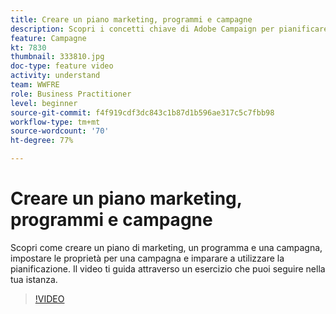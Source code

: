 ```yaml
---
title: Creare un piano marketing, programmi e campagne
description: Scopri i concetti chiave di Adobe Campaign per pianificare, eseguire e misurare in modo efficace le campagne di marketing su più canali.
feature: Campagne
kt: 7830
thumbnail: 333810.jpg
doc-type: feature video
activity: understand
team: WWFRE
role: Business Practitioner
level: beginner
source-git-commit: f4f919cdf3dc843c1b87d1b596ae317c5c7fbb98
workflow-type: tm+mt
source-wordcount: '70'
ht-degree: 77%

---
```



# Creare un piano marketing, programmi e campagne

Scopri come creare un piano di marketing, un programma e una campagna, impostare le proprietà per una campagna e imparare a utilizzare la pianificazione.
Il video ti guida attraverso un esercizio che puoi seguire nella tua istanza.

>[!VIDEO](https://video.tv.adobe.com/v/333810?quality=12)

